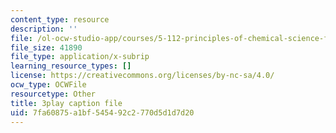 ```yaml
---
content_type: resource
description: ''
file: /ol-ocw-studio-app/courses/5-112-principles-of-chemical-science-fall-2005/7fa60875a1bf545492c2770d5d1d7d20_r8-cr6wrOgE.vtt
file_size: 41890
file_type: application/x-subrip
learning_resource_types: []
license: https://creativecommons.org/licenses/by-nc-sa/4.0/
ocw_type: OCWFile
resourcetype: Other
title: 3play caption file
uid: 7fa60875-a1bf-5454-92c2-770d5d1d7d20
---
```

